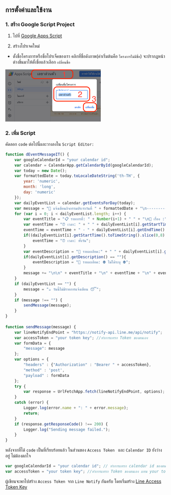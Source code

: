 ## การตั้งค่าและใช้งาน
### 1. สร้าง Google Script Project
1. ไปที่ [Google Apps Script](https://script.google.com/)

2. สร้างโปรเจคใหม่

- ตั้งชื่อโครงการหรือชื่อโปรเจ็คของเรา คลิกที่ชื่อดังภาพ(ค่าเริ่มต้นคือ `โครงการไม่มีชื่อ`) จะปรากฏหน้าต่างขึ่นมาให้ตั้งชื่อแล้วเลือก `เปลี่ยนชื่อ`

<img src="https://github.com/zepultula/line_alert_calendar_auto/blob/main/images/action_script-6.png" width="300">

### 2. เพิ่ม Script
คัดลอก `code` ต่อไปนี้และวางลงใน `Script Editor:`

```javascript
function dEventMessageIT() {
    var googleCalendarId = "your calendar id";
    var calendar = CalendarApp.getCalendarById(googleCalendarId);
    var today = new Date();
    var formattedDate = today.toLocaleDateString('th-TH', {
        year: 'numeric',
        month: 'long',
        day: 'numeric'
    });
    var dailyEventList = calendar.getEventsForDay(today);
    var message = "📣 แจ้งเตือนกิจกรรมประจำวันที่ " + formattedDate + "\n-----------";
    for (var i = 0; i < dailyEventList.length; i++) {
        var eventTitle = "📋 รายการที่: " + Number(i+1) + " " + "\n📖 เรื่อง :" + " " + dailyEventList[i].getTitle();
        var eventTime = "⏰ เวลา: " + " " + dailyEventList[i].getStartTime().toTimeString().slice(0,8);
        eventTime = eventTime + " - " + dailyEventList[i].getEndTime().toTimeString().slice(0, 8);
        if((dailyEventList[i].getStartTime().toTimeString().slice(0,8) == "00:00:00") && (dailyEventList[i].getEndTime().toTimeString().slice(0, 8) == "00:00:00")){
            eventTime = "⏰ เวลา: ทั้งวัน";
        }
        var eventDescription = "📄 รายละเอียด:" + " " + dailyEventList[i].getDescription() + " \n";
        if(dailyEventList[i].getDescription() == ""){
            eventDescription = "📄 รายละเอียด: ⛔ ไม่ได้ระบุ ⛔";
        }
        message += "\n\n" + eventTitle + "\n" + eventTime + "\n" + eventDescription;
    }
    if (dailyEventList == "") {
        message = "☕ วันนี้ไม่มีรายการแจ้งเตือน 😴";
    }
    if (message !== "") {
        sendMessage(message);
    }
}

function sendMessage(message) {
    var lineNotifyEndPoint = "https://notify-api.line.me/api/notify";
    var accessToken = "your token key"; //ทำการแทรก Token ของตนเอง 
    var formData = {
        "message": message
    };
    var options = {
        "headers" : {"Authorization" : "Bearer " + accessToken},
        "method" : 'post',
        "payload" : formData
    };
    try {
        var response = UrlFetchApp.fetch(lineNotifyEndPoint, options);
    }
    catch (error) {
        Logger.log(error.name + ": " + error.message);
        return;
    }
    if (response.getResponseCode() !== 200) {
        Logger.log("Sending message failed.");
    }
}
```

หลังจากที่ได้ `code` เป็นที่เรียบร้อยแล้ว ในส่วนของ `Access Token ` และ `Calendar ID` ยังว่างอยู่ ไม่ต้องตกใจ

```javascript
var googleCalendarId = "your calendar id"; // ทำการแทรก calendar id ของตนเอง แทน your calendar id
var accessToken = "your token key"; //ทำการแทรก Token ของตนเอง แทน your token key
```

ผู้เขียนจะพาไปสร้าง `Access Token `จาก `Line Notify` กันครับ โดยเริ่มสร้าง [Line Access Token Key](03-สร้าง-Line-Notify-Token.md)